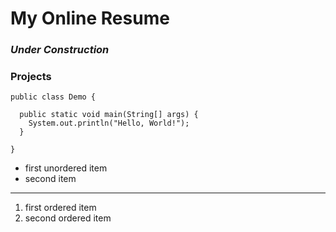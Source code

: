 # My Online Resume

### _Under Construction_

### Projects

```
public class Demo {

  public static void main(String[] args) {
    System.out.println("Hello, World!");
  }
  
}
```

* first unordered item
* second item

---

1. first ordered item
10. second ordered item
